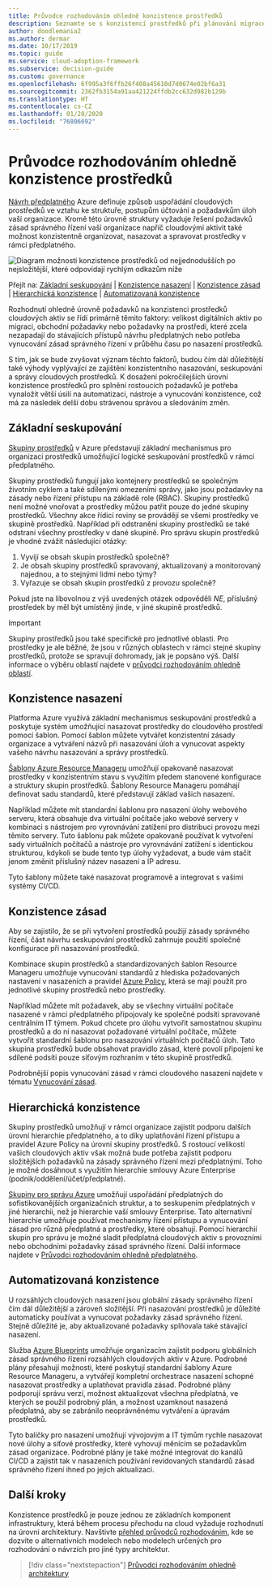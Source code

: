 ```yaml
---
title: Průvodce rozhodováním ohledně konzistence prostředků
description: Seznamte se s konzistencí prostředků při plánování migrace do Azure.
author: doodlemania2
ms.author: dermar
ms.date: 10/17/2019
ms.topic: guide
ms.service: cloud-adoption-framework
ms.subservice: decision-guide
ms.custom: governance
ms.openlocfilehash: 6f995a3f6ffb26f408a45610d7d0674e02bf6a31
ms.sourcegitcommit: 2362fb3154a91aa421224ffdb2cc632d982b129b
ms.translationtype: HT
ms.contentlocale: cs-CZ
ms.lasthandoff: 01/28/2020
ms.locfileid: "76806692"
---
```

# <a name="resource-consistency-decision-guide"></a>Průvodce rozhodováním ohledně konzistence prostředků

[Návrh předplatného](../subscriptions/index.md) Azure definuje způsob uspořádání cloudových prostředků ve vztahu ke struktuře, postupům účtování a požadavkům úloh vaší organizace. Kromě této úrovně struktury vyžaduje řešení požadavků zásad správného řízení vaší organizace napříč cloudovými aktivit také možnost konzistentně organizovat, nasazovat a spravovat prostředky v rámci předplatného.

![Diagram možností konzistence prostředků od nejjednodušších po nejsložitější, které odpovídají rychlým odkazům níže](../../_images/decision-guides/decision-guide-resource-consistency.png)

Přejít na: [Základní seskupování](#basic-grouping) | [Konzistence nasazení](#deployment-consistency) | [Konzistence zásad](#policy-consistency) | [Hierarchická konzistence](#hierarchical-consistency) | [Automatizovaná konzistence](#automated-consistency)

Rozhodnutí ohledně úrovně požadavků na konzistenci prostředků cloudových aktiv se řídí primárně těmito faktory: velikost digitálních aktiv po migraci, obchodní požadavky nebo požadavky na prostředí, které zcela nezapadají do stávajících přístupů návrhu předplatných nebo potřeba vynucování zásad správného řízení v průběhu času po nasazení prostředků.

S tím, jak se bude zvyšovat význam těchto faktorů, budou čím dál důležitější také výhody vyplývající ze zajištění konzistentního nasazování, seskupování a správy cloudových prostředků. K dosažení pokročilejších úrovní konzistence prostředků pro splnění rostoucích požadavků je potřeba vynaložit větší úsilí na automatizaci, nástroje a vynucování konzistence, což má za následek delší dobu strávenou správou a sledováním změn.

## <a name="basic-grouping"></a>Základní seskupování

[Skupiny prostředků](https://docs.microsoft.com/azure/azure-resource-manager/resource-group-overview#resource-groups) v Azure představují základní mechanismus pro organizaci prostředků umožňující logické seskupování prostředků v rámci předplatného.

Skupiny prostředků fungují jako kontejnery prostředků se společným životním cyklem a také sdílenými omezeními správy, jako jsou požadavky na zásady nebo řízení přístupu na základě role (RBAC). Skupiny prostředků není možné vnořovat a prostředky můžou patřit pouze do jedné skupiny prostředků. Všechny akce řídicí roviny se provádějí se všemi prostředky ve skupině prostředků. Například při odstranění skupiny prostředků se také odstraní všechny prostředky v dané skupině. Pro správu skupin prostředků je vhodné zvážit následující otázky:

1. Vyvíjí se obsah skupin prostředků společně?
1. Je obsah skupiny prostředků spravovaný, aktualizovaný a monitorovaný najednou, a to stejnými lidmi nebo týmy?
1. Vyřazuje se obsah skupin prostředků z provozu společně?

Pokud jste na libovolnou z výš uvedených otázek odpověděli _NE_, příslušný prostředek by měl být umístěný jinde, v jiné skupině prostředků.

> [!IMPORTANT]
> Skupiny prostředků jsou také specifické pro jednotlivé oblasti. Pro prostředky je ale běžné, že jsou v různých oblastech v rámci stejné skupiny prostředků, protože se spravují dohromady, jak je popsáno výš. Další informace o výběru oblastí najdete v [průvodci rozhodováním ohledně oblastí](../regions/index.md).

## <a name="deployment-consistency"></a>Konzistence nasazení

Platforma Azure využívá základní mechanismus seskupování prostředků a poskytuje systém umožňující nasazovat prostředky do cloudového prostředí pomocí šablon. Pomocí šablon můžete vytvářet konzistentní zásady organizace a vytváření názvů při nasazování úloh a vynucovat aspekty vašeho návrhu nasazování a správy prostředků.

[Šablony Azure Resource Manageru](https://docs.microsoft.com/azure/azure-resource-manager/template-deployment-overview) umožňují opakovaně nasazovat prostředky v konzistentním stavu s využitím předem stanovené konfigurace a struktury skupin prostředků. Šablony Resource Manageru pomáhají definovat sadu standardů, které představují základ vašich nasazení.

Například můžete mít standardní šablonu pro nasazení úlohy webového serveru, která obsahuje dva virtuální počítače jako webové servery v kombinaci s nástrojem pro vyrovnávání zatížení pro distribuci provozu mezi těmito servery. Tuto šablonu pak můžete opakovaně používat k vytvoření sady virtuálních počítačů a nástroje pro vyrovnávání zatížení s identickou strukturou, kdykoli se bude tento typ úlohy vyžadovat, a bude vám stačit jenom změnit příslušný název nasazení a IP adresu.

Tyto šablony můžete také nasazovat programově a integrovat s vašimi systémy CI/CD.

## <a name="policy-consistency"></a>Konzistence zásad

Aby se zajistilo, že se při vytvoření prostředků použijí zásady správného řízení, část návrhu seskupování prostředků zahrnuje použití společné konfigurace při nasazování prostředků.

Kombinace skupin prostředků a standardizovaných šablon Resource Manageru umožňuje vynucování standardů z hlediska požadovaných nastavení v nasazeních a pravidel [Azure Policy](https://docs.microsoft.com/azure/governance/policy/overview), která se mají použít pro jednotlivé skupiny prostředků nebo prostředky.

Například můžete mít požadavek, aby se všechny virtuální počítače nasazené v rámci předplatného připojovaly ke společné podsíti spravované centrálním IT týmem. Pokud chcete pro úlohu vytvořit samostatnou skupinu prostředků a do ní nasazovat požadované virtuální počítače, můžete vytvořit standardní šablonu pro nasazování virtuálních počítačů úloh. Tato skupina prostředků bude obsahovat pravidlo zásad, které povolí připojení ke sdílené podsíti pouze síťovým rozhraním v této skupině prostředků.

Podrobnější popis vynucování zásad v rámci cloudového nasazení najdete v tématu [Vynucování zásad](../policy-enforcement/index.md).

## <a name="hierarchical-consistency"></a>Hierarchická konzistence

Skupiny prostředků umožňují v rámci organizace zajistit podporu dalších úrovní hierarchie předplatného, a to díky uplatňování řízení přístupu a pravidel Azure Policy na úrovni skupiny prostředků. S rostoucí velikostí vašich cloudových aktiv však možná bude potřeba zajistit podporu složitějších požadavků na zásady správného řízení mezi předplatnými. Toho je možné dosáhnout s využitím hierarchie smlouvy Azure Enterprise (podnik/oddělení/účet/předplatné).

[Skupiny pro správu Azure](https://docs.microsoft.com/azure/governance/management-groups) umožňují uspořádání předplatných do sofistikovanějších organizačních struktur, a to seskupením předplatných v jiné hierarchii, než je hierarchie vaší smlouvy Enterprise. Tato alternativní hierarchie umožňuje používat mechanismy řízení přístupu a vynucování zásad pro různá předplatná a prostředky, které obsahují. Pomocí hierarchií skupin pro správu je možné sladit předplatná cloudových aktiv s provozními nebo obchodními požadavky zásad správného řízení. Další informace najdete v [Průvodci rozhodováním ohledně předplatného](../subscriptions/index.md).

## <a name="automated-consistency"></a>Automatizovaná konzistence

U rozsáhlých cloudových nasazení jsou globální zásady správného řízení čím dál důležitější a zároveň složitější. Při nasazování prostředků je důležité automaticky používat a vynucovat požadavky zásad správného řízení. Stejně důležité je, aby aktualizované požadavky splňovala také stávající nasazení.

Služba [Azure Blueprints](https://docs.microsoft.com/azure/governance/blueprints/overview) umožňuje organizacím zajistit podporu globálních zásad správného řízení rozsáhlých cloudových aktiv v Azure. Podrobné plány přesahují možnosti, které poskytují standardní šablony Azure Resource Manageru, a vytvářejí kompletní orchestrace nasazení schopné nasazovat prostředky a uplatňovat pravidla zásad. Podrobné plány podporují správu verzí, možnost aktualizovat všechna předplatná, ve kterých se použil podrobný plán, a možnost uzamknout nasazená předplatná, aby se zabránilo neoprávněnému vytváření a úpravám prostředků.

Tyto balíčky pro nasazení umožňují vývojovým a IT týmům rychle nasazovat nové úlohy a síťové prostředky, které vyhovují měnícím se požadavkům zásad organizace. Podrobné plány je také možné integrovat do kanálů CI/CD a zajistit tak v nasazeních používání revidovaných standardů zásad správného řízení ihned po jejich aktualizaci.

## <a name="next-steps"></a>Další kroky

Konzistence prostředků je pouze jednou ze základních komponent infrastruktury, která během procesu přechodu na cloud vyžaduje rozhodnutí na úrovni architektury. Navštivte [přehled průvodců rozhodováním](../index.md), kde se dozvíte o alternativních modelech nebo modelech určených pro rozhodování o návrzích pro jiné typy architektur.

> [!div class="nextstepaction"]
> [Průvodci rozhodováním ohledně architektury](../index.md)
